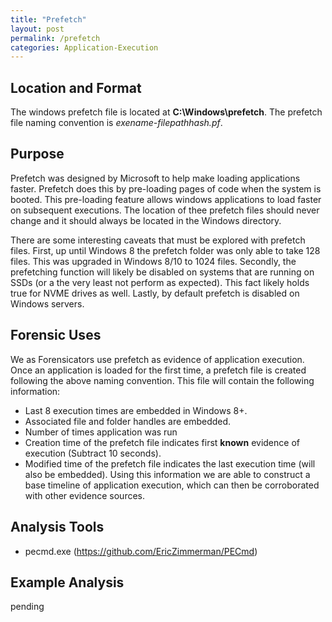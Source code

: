 ```yaml
---
title: "Prefetch"
layout: post
permalink: /prefetch
categories: Application-Execution
---
```


## Location and Format

The windows prefetch file is located at **C:\Windows\prefetch**. The prefetch file naming convention is *exename-filepathhash.pf*. 

## Purpose

Prefetch was designed by Microsoft to help make loading applications faster. Prefetch does this by pre-loading pages of code when the system is booted. This pre-loading feature allows windows applications to load faster on subsequent executions. The location of thee prefetch files should never change and it should always be located in the Windows directory.

There are some interesting caveats that must be explored with prefetch files. First, up until Windows 8 the prefetch folder was only able to take 128 files. This was upgraded in Windows 8/10 to 1024 files. Secondly, the prefetching function will likely be disabled on systems that are running on SSDs (or a the very least not perform as expected). This fact likely holds true for NVME drives as well. Lastly, by default prefetch is disabled on Windows servers.

## Forensic Uses

We as Forensicators use prefetch as evidence of application execution. Once an application is loaded for the first time, a prefetch file is created following the above naming convention. This file will contain the following information:
- Last 8 execution times are embedded in Windows 8+.
- Associated file and folder handles are embedded.
- Number of times application was run
- Creation time of the prefetch file indicates first **known** evidence of execution (Subtract 10 seconds).
- Modified time of the prefetch file indicates the last execution time (will also be embedded).
Using this information we are able to construct a base timeline of application execution, which can then be corroborated with other evidence sources.

## Analysis Tools 

- pecmd.exe (https://github.com/EricZimmerman/PECmd)


## Example Analysis

pending